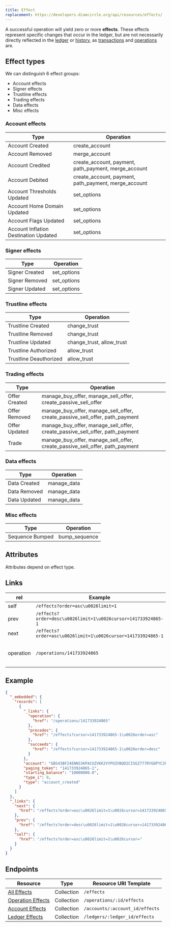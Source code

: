 ```yaml
---
title: Effect
replacement: https://developers.diamcircle.org/api/resources/effects/
---
```


A successful operation will yield zero or more **effects**.  These effects
represent specific changes that occur in the ledger, but are not necessarily
directly reflected in the [ledger](https://www.diamcircle.org/developers/learn/concepts/ledger.html) or [history](https://github.com/diamcircle/diamcircle-core/blob/master/docs/history.md), as [transactions](https://www.diamcircle.org/developers/learn/concepts/transactions.html) and [operations](https://www.diamcircle.org/developers/learn/concepts/operations.html) are.

## Effect types

We can distinguish 6 effect groups:
- Account effects
- Signer effects
- Trustline effects
- Trading effects
- Data effects
- Misc effects

### Account effects

| Type                                  | Operation                                            |
|---------------------------------------|------------------------------------------------------|
| Account Created                       | create_account                                       |
| Account Removed                       | merge_account                                        |
| Account Credited                      | create_account, payment, path_payment, merge_account |
| Account Debited                       | create_account, payment, path_payment, merge_account |
| Account Thresholds Updated            | set_options                                          |
| Account Home Domain Updated           | set_options                                          |
| Account Flags Updated                 | set_options                                          |
| Account Inflation Destination Updated | set_options                                          |

### Signer effects

| Type           | Operation   |
|----------------|-------------|
| Signer Created | set_options |
| Signer Removed | set_options |
| Signer Updated | set_options |

### Trustline effects

| Type                   | Operation                 |
|------------------------|---------------------------|
| Trustline Created      | change_trust              |
| Trustline Removed      | change_trust              |
| Trustline Updated      | change_trust, allow_trust |
| Trustline Authorized   | allow_trust               |
| Trustline Deauthorized | allow_trust               |

### Trading effects

| Type          | Operation                                                                    |
|---------------|------------------------------------------------------------------------------|
| Offer Created | manage_buy_offer, manage_sell_offer, create_passive_sell_offer               |
| Offer Removed | manage_buy_offer, manage_sell_offer, create_passive_sell_offer, path_payment |
| Offer Updated | manage_buy_offer, manage_sell_offer, create_passive_sell_offer, path_payment |
| Trade         | manage_buy_offer, manage_sell_offer, create_passive_sell_offer, path_payment |
### Data effects

| Type         | Operation   |
|--------------|-------------|
| Data Created | manage_data |
| Data Removed | manage_data |
| Data Updated | manage_data |
### Misc effects

| Type            | Operation     |
|-----------------|---------------|
| Sequence Bumped | bump_sequence |

## Attributes

Attributes depend on effect type.

## Links

| rel       | Example                                                       | Relation                          |
|-----------|---------------------------------------------------------------|-----------------------------------|
| self      | `/effects?order=asc\u0026limit=1`                             |                                   |
| prev      | `/effects?order=desc\u0026limit=1\u0026cursor=141733924865-1` |                                   |
| next      | `/effects?order=asc\u0026limit=1\u0026cursor=141733924865-1`  |                                   |
| operation | `/operations/141733924865`                                    | Operation that created the effect |

## Example

```json
{
  "_embedded": {
    "records": [
      {
        "_links": {
          "operation": {
            "href": "/operations/141733924865"
          },
          "precedes": {
            "href": "/effects?cursor=141733924865-1\u0026order=asc"
          },
          "succeeds": {
            "href": "/effects?cursor=141733924865-1\u0026order=desc"
          }
        },
        "account": "GBS43BF24ENNS3KPACUZVKK2VYPOZVBQO2CISGZ777RYGOPYC2FT6S3K",
        "paging_token": "141733924865-1",
        "starting_balance": "10000000.0",
        "type_i": 0,
        "type": "account_created"
      }
    ]
  },
  "_links": {
    "next": {
      "href": "/effects?order=asc\u0026limit=1\u0026cursor=141733924865-1"
    },
    "prev": {
      "href": "/effects?order=desc\u0026limit=1\u0026cursor=141733924865-1"
    },
    "self": {
      "href": "/effects?order=asc\u0026limit=1\u0026cursor="
    }
  }
}
```

## Endpoints

| Resource                                                                                                                                   | Type       | Resource URI Template           |
|--------------------------------------------------------------------------------------------------------------------------------------------|------------|---------------------------------|
| [All Effects](https://go/blob/master/services/aurora/internal/docs/reference/endpoints/effects-all.md)                 | Collection | `/effects`                      |
| [Operation Effects](https://go/blob/master/services/aurora/internal/docs/reference/endpoints/effects-for-operation.md) | Collection | `/operations/:id/effects`       |
| [Account Effects](https://go/blob/master/services/aurora/internal/docs/reference/endpoints/effects-for-account.md)     | Collection | `/accounts/:account_id/effects` |
| [Ledger Effects](https://go/blob/master/services/aurora/internal/docs/reference/endpoints/effects-for-ledger.md)       | Collection | `/ledgers/:ledger_id/effects`   |
